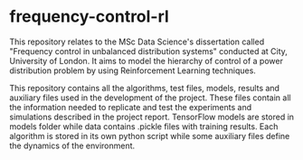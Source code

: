 # frequency-control-rl
This repository relates to the MSc Data Science's dissertation called "Frequency control in unbalanced distribution systems" conducted at City, University of London. It aims to model the hierarchy of control of a power distribution problem by using Reinforcement Learning techniques.

This repository contains all the algorithms, test files, models, results and auxiliary files used in the development of the project. These files contain all the information needed to replicate and test the experiments and simulations described in the project report. TensorFlow models are stored in models folder while data contains .pickle files with training results. Each algorithm is stored in its own python script while some auxiliary files define the dynamics of the environment.
